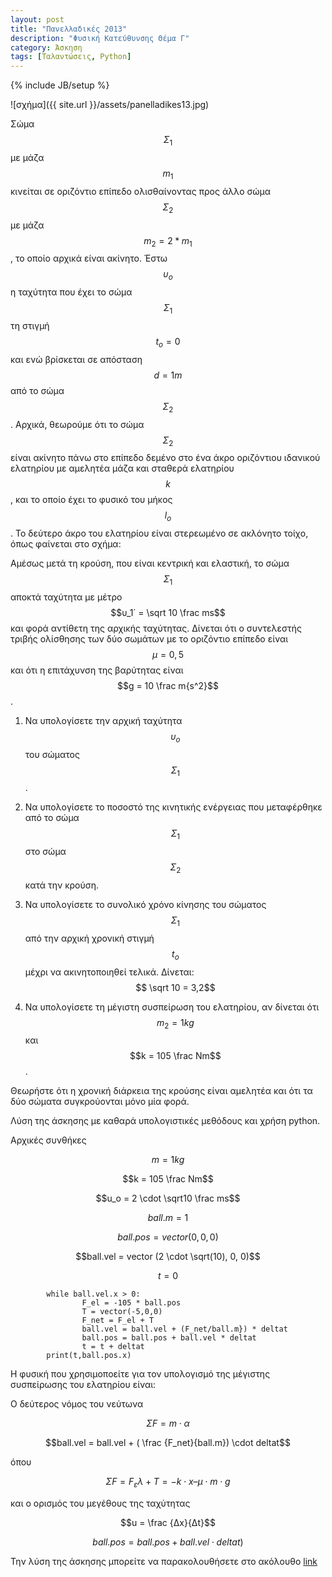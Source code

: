```yaml
---
layout: post
title: "Πανελλαδικές 2013"
description: "Φυσική Κατεύθυνσης Θέμα Γ"
category: Άσκηση
tags: [Ταλαντώσεις, Python]
---
```

{% include JB/setup %}


![σχήμα]({{ site.url }}/assets/panelladikes13.jpg) 



Σώμα $$Σ_1$$ με μάζα $$m_1$$ κινείται σε οριζόντιο επίπεδο ολισθαίνοντας προς άλλο σώμα $$Σ_2$$ με μάζα $$m_2 = 2 * m_1$$, το οποίο αρχικά είναι ακίνητο. Έστω $$υ_ο$$ η ταχύτητα που έχει το σώμα $$Σ_1$$ τη στιγμή $$t_ο = 0$$ και ενώ βρίσκεται σε απόσταση $$d = 1 m$$ από το σώμα $$Σ_2$$. Αρχικά, θεωρούμε ότι το σώμα $$Σ_2$$ είναι ακίνητο πάνω στο επίπεδο δεμένο στο ένα άκρο οριζόντιου ιδανικού ελατηρίου με αμελητέα μάζα και σταθερά ελατηρίου $$k$$, και το οποίο έχει το φυσικό του μήκος $$l_o$$. Το δεύτερο άκρο του ελατηρίου είναι στερεωμένο σε ακλόνητο τοίχο, όπως φαίνεται στο σχήμα:

Αμέσως μετά τη κρούση, που είναι κεντρική και ελαστική, το σώμα $$Σ_1$$ αποκτά ταχύτητα με μέτρο $$υ_1΄ = \sqrt 10 \frac ms$$ και φορά αντίθετη της αρχικής ταχύτητας.
Δίνεται ότι ο συντελεστής τριβής ολίσθησης των δύο σωμάτων με το οριζόντιο επίπεδο είναι $$μ = 0,5$$ και ότι η επιτάχυνση της βαρύτητας είναι $$g = 10 \frac m{s^2}$$.


1. Να υπολογίσετε την αρχική ταχύτητα $$υ_o$$ του σώματος $$Σ_1$$. 

2. Να υπολογίσετε το ποσοστό της κινητικής ενέργειας που μεταφέρθηκε από το σώμα $$Σ_1$$ στο σώμα $$Σ_2$$ κατά την κρούση.

3. Να υπολογίσετε το συνολικό χρόνο κίνησης του σώματος $$Σ_1$$ από την αρχική χρονική στιγμή $$t_o$$ μέχρι να ακινητοποιηθεί τελικά.
Δίνεται: $$ \sqrt 10  = 3,2$$


4. Να υπολογίσετε τη μέγιστη συσπείρωση του ελατηρίου, αν δίνεται ότι $$m_2 = 1kg$$ και $$k = 105 \frac Nm$$.


Θεωρήστε ότι η χρονική διάρκεια της κρούσης είναι αμελητέα και ότι τα δύο σώματα συγκρούονται μόνο μία φορά.




Λύση της άσκησης με καθαρά υπολογιστικές μεθόδους και χρήση python.


Αρχικές συνθήκες


$$m = 1kg$$


$$k = 105 \frac Nm$$


$$u_o  =  2   \cdot   \sqrt10 \frac ms$$


$$ball.m = 1$$


$$ball.pos = vector(0,0,0)$$


$$ball.vel = vector  (2  \cdot  \sqrt(10), 0, 0)$$


$$t = 0$$


            while ball.vel.x > 0:
                    F_el = -105 * ball.pos
                    T = vector(-5,0,0)
                    F_net = F_el + T
                    ball.vel = ball.vel + (F_net/ball.m}) * deltat
                    ball.pos = ball.pos + ball.vel * deltat
                    t = t + deltat
            print(t,ball.pos.x)


Η φυσική που χρησιμοποείτε για τον υπολογισμό της μέγιστης συσπείρωσης του ελατηρίου είναι:


Ο δεύτερος νόμος του νεύτωνα 


$$ΣF = m \cdot α$$ 


$$ball.vel = ball.vel + ( \frac {F_net}{ball.m})  \cdot  deltat$$  


όπου


$$ΣF = F_ελ + Τ = -k \cdot x – μ \cdot m \cdot g$$ 




και ο ορισμός του μεγέθους της ταχύτητας 




$$u = \frac {Δx}{Δt}$$ 



$$ball.pos = ball.pos + ball.vel  \cdot deltat)$$



Την λύση της άσκησης μπορείτε να παρακολουθήσετε στο ακόλουθο [link](https://www.youtube.com/watch?v=00wNUmVYxt4)